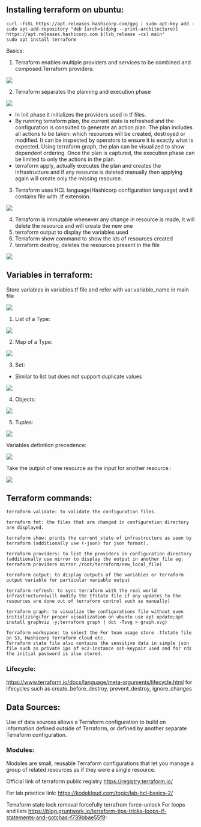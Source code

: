 ## Installing terraform on ubuntu:
```
curl -fsSL https://apt.releases.hashicorp.com/gpg | sudo apt-key add -
sudo apt-add-repository "deb [arch=$(dpkg --print-architecture)] https://apt.releases.hashicorp.com $(lsb_release -cs) main"
sudo apt install terraform
```

Basics:

 1. Terraform enables multiple providers and services to be combined and composed.Terraform providers:
 
 ![](Images/t1.png)

 2. Terraform separates the planning and execution phase 

 ![](Images/t2.png)

- In Init phase it initializes the providers used in tf files.
- By running terraform plan, the current state is refreshed and the configuration is consulted to generate an action plan. The plan includes all actions to be taken: which resources will be created, destroyed or modified. It can be inspected by operators to ensure it is exactly what is expected. Using terraform graph, the plan can be visualized to show dependent ordering. Once the plan is captured, the execution phase can be limited to only the actions in the plan.
- terraform apply, actually executes the plan and creates the infrastructure and if any resource is deleted manually then applying again will create only the missing resource.

3. Terraform uses HCL language(Hashicorp configuration language) and it contains file with .tf extension.

 ![](Images/t3.png)

4. Terraform is immutable whenever any change in resource is made, it will delete the resource and will create the new one  
5. terraform output to display the variables used 
6. Terraform show command to show the ids of resources created
7. terraform destroy, deletes the resources present in the file

 ![](Images/t4.png)

## Variables in terraform:
Store variables in variables.tf file and refer with var.variable_name in main file

 ![](Images/t5.png)

1. List of a Type:

 ![](Images/t6.png)

2. Map of a Type:

 ![](Images/t7.png)

3. Set:

- Similar to list but does not support duplicate values

 ![](Images/t8.png)

4. Objects:

 ![](Images/t9.png)

5. Tuples:

 ![](Images/t10.png)

Variables definition precedence:

 ![](Images/t11.png)

Take the output of one resource as the input for another resource :

 ![](Images/t12.png)

## Terraform commands:

```
terraform validate: to validate the configuration files.

terraform fmt: the files that are changed in configuration directory are displayed.

terraform show: prints the current state of infrastructure as seen by terraform (additionally use (-json) for json format).

terraform providers: to list the providers in configuration directory (additionally use mirror to display the output in another file eg: terraform providers mirror /root/terraform/new_local_file)

terraform output: to display outputs of the variables or terraform output variable for particular variable output

terraform refresh: to sync terraform with the real world infrastructure(will modify the tfstate file if any updates to the resources are done out of terraform control such as manually)

terraform graph: to visualize the configurations file without even initializing(for proper visualization on ubuntu use apt update;apt install graphviz -y;terraform graph | dot -Tsvg > graph.svg) 

Terraform workspace: to select the For team usage store .tfstate file on S3, Hashicorp terraform cloud etc.
Terraform state file also contains the sensitive data in simple json file such as private ips of ec2-instance ssh-keypair used and for rds the initial password is also stored.
```

### Lifecycle:

https://www.terraform.io/docs/language/meta-arguments/lifecycle.html for lifecycles such as create_before_destroy, prevent_destroy, ignore_changes


## Data Sources:
Use of data sources allows a Terraform configuration to build on information defined outside of Terraform, or defined by another separate Terraform configuration.

### Modules:
Modules are small, reusable Terraform configurations that let you manage a group of related resources as if they were a single resource.

Official link of terraform public registry https://registry.terraform.io/



For lab practice link: https://kodekloud.com/topic/lab-hcl-basics-2/

Terraform state lock removal forcefully terrafrom force-unlock <lock-id>
For loops and lists https://blog.gruntwork.io/terraform-tips-tricks-loops-if-statements-and-gotchas-f739bbae55f9:




